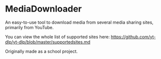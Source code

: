 # MediaDownloader

An easy-to-use tool to download media from several media sharing sites, primarily from YouTube.

You can view the whole list of supported sites here: https://github.com/yt-dlp/yt-dlp/blob/master/supportedsites.md

Originally made as a school project.
